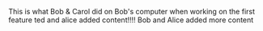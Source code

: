 This is what Bob & Carol did on Bob's computer when working on the first feature
ted and alice added content!!!!
Bob and Alice added more content
